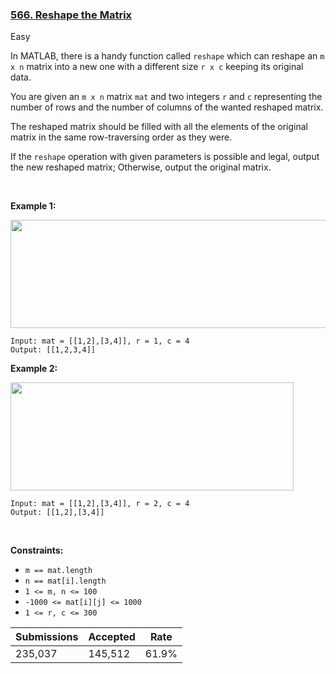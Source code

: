 ### [566. Reshape the Matrix](https://leetcode.com/problems/reshape-the-matrix/)

Easy

In MATLAB, there is a handy function called `` reshape `` which can reshape an `` m x n `` matrix into a new one with a different size `` r x c `` keeping its original data.

You are given an `` m x n `` matrix `` mat `` and two integers `` r `` and `` c `` representing the number of rows and the number of columns of the wanted reshaped matrix.

The reshaped matrix should be filled with all the elements of the original matrix in the same row-traversing order as they were.

If the `` reshape `` operation with given parameters is possible and legal, output the new reshaped matrix; Otherwise, output the original matrix.

 

__Example 1:__

<img alt="" src="https://assets.leetcode.com/uploads/2021/04/24/reshape1-grid.jpg" style="width: 613px; height: 173px;"/>

```
Input: mat = [[1,2],[3,4]], r = 1, c = 4
Output: [[1,2,3,4]]
```

__Example 2:__

<img alt="" src="https://assets.leetcode.com/uploads/2021/04/24/reshape2-grid.jpg" style="width: 453px; height: 173px;"/>

```
Input: mat = [[1,2],[3,4]], r = 2, c = 4
Output: [[1,2],[3,4]]
```

 

__Constraints:__

*   `` m == mat.length ``
*   `` n == mat[i].length ``
*   `` 1 <= m, n <= 100 ``
*   `` -1000 <= mat[i][j] <= 1000 ``
*   `` 1 <= r, c <= 300 ``

| Submissions    | Accepted     | Rate   |
| -------------- | ------------ | ------ |
| 235,037 | 145,512 | 61.9% |